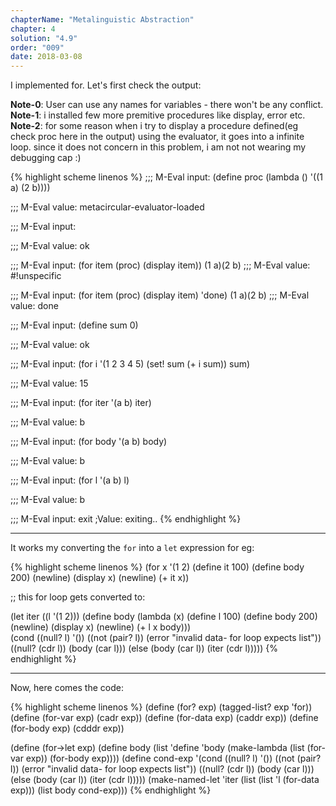```yaml
---
chapterName: "Metalinguistic Abstraction"
chapter: 4
solution: "4.9"
order: "009"
date: 2018-03-08 
---
```


I implemented for. Let's first check the output:

**Note-0**: User can use any names for variables - there won't be any conflict.    
**Note-1**: i installed few more premitive procedures like display, error etc.    
**Note-2**: for some reason when i try to display a procedure defined(eg check proc here in the output) using the evaluator, it goes into a infinite loop. since it does not concern in this problem, i am not not wearing my debugging cap :)

{% highlight scheme linenos %}
;;; M-Eval input:
(define proc (lambda () '((1 a) (2 b))))

;;; M-Eval value:
metacircular-evaluator-loaded

;;; M-Eval input:

;;; M-Eval value:
ok

;;; M-Eval input:
(for item (proc) (display item))
(1 a)(2 b)
;;; M-Eval value:
#!unspecific

;;; M-Eval input:
(for item (proc) (display item) 'done)
(1 a)(2 b)
;;; M-Eval value:
done

;;; M-Eval input:
(define sum 0)

;;; M-Eval value:
ok

;;; M-Eval input:
(for i '(1 2 3 4 5) (set! sum (+ i sum)) sum)

;;; M-Eval value:
15

;;; M-Eval input:
(for iter '(a b) iter)

;;; M-Eval value:
b

;;; M-Eval input:
(for body '(a b) body)

;;; M-Eval value:
b

;;; M-Eval input:
(for l '(a b) l)

;;; M-Eval value:
b

;;; M-Eval input:
exit
;Value: exiting..
{% endhighlight %}

-------

It works my converting the `for` into a `let` expression for eg:

{% highlight scheme linenos %}
(for x '(1 2)
	 (define it 100)
	 (define body 200)
	 (newline)
	 (display x)
	 (newline)
	 (+ it x))

;; this for loop gets converted to:

(let iter ((l '(1 2)))
  (define body
	  (lambda (x)
	    (define l 100)
	    (define body 200)
	    (newline)
	    (display x)
	    (newline)
	    (+ l x body)))  
    (cond ((null? l) '())
	  	     ((not (pair? l)) (error "invalid data- for loop expects list"))
		     ((null? (cdr l)) (body (car l)))
		     (else (body (car l)) (iter (cdr l)))))
{% endhighlight %}

------

Now, here comes the code:

{% highlight scheme linenos %}
(define (for? exp) (tagged-list? exp 'for))
(define (for-var exp) (cadr exp))
(define (for-data exp) (caddr exp))
(define (for-body exp) (cdddr exp))

(define (for->let exp)
  (define body
	(list 'define 'body (make-lambda
						 (list (for-var exp))
						 (for-body exp))))
  (define cond-exp '(cond ((null? l) '())
		((not (pair? l)) (error "invalid data- for loop expects list"))
		((null? (cdr l)) (body (car l)))
		(else (body (car l)) (iter (cdr l)))))
  (make-named-let 'iter
				  (list (list 'l (for-data exp)))
				  (list body cond-exp)))
{% endhighlight %}
